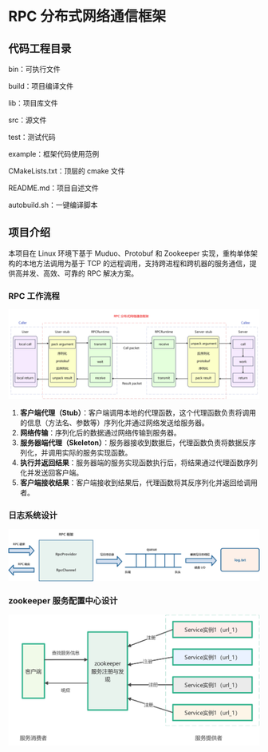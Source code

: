 # RPC 分布式网络通信框架

## 代码工程目录

bin：可执行文件

build：项目编译文件

lib：项目库文件

src：源文件

test：测试代码

example：框架代码使用范例

CMakeLists.txt：顶层的 cmake 文件

README.md：项目自述文件

autobuild.sh：一键编译脚本

## 项目介绍

本项目在 Linux 环境下基于 Muduo、Protobuf 和 Zookeeper 实现，重构单体架构的本地方法调用为基于 TCP 的远程调用，支持跨进程和跨机器的服务通信，提供高并发、高效、可靠的 RPC 解决方案。

### RPC 工作流程

![RPC通信原理及过程](./README.assets/RPC通信原理及过程.jpg)

1. **客户端代理（Stub）**：客户端调用本地的代理函数，这个代理函数负责将调用的信息（方法名、参数等）序列化并通过网络发送给服务器。
2. **网络传输**：序列化后的数据通过网络传输到服务器。
3. **服务器端代理（Skeleton）**：服务器接收到数据后，代理函数负责将数据反序列化，并调用实际的服务实现函数。
4. **执行并返回结果**：服务器端的服务实现函数执行后，将结果通过代理函数序列化并发送回客户端。
5. **客户端接收结果**：客户端接收到结果后，代理函数将其反序列化并返回给调用者。

### 日志系统设计

![日志系统-高效版（github）](./README.assets/日志系统-高效版（github）.jpg)

### zookeeper 服务配置中心设计

<img src="./README.assets/zookeeper服务注册与发现示意图-github.jpg" alt="zookeeper服务注册与发现示意图-github" style="zoom:80%;" />



